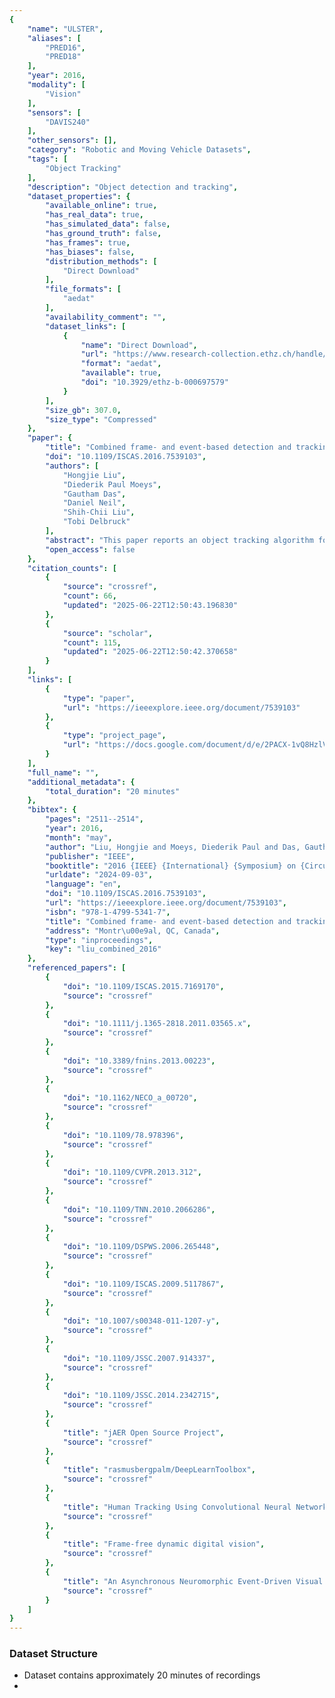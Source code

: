 ```yaml
---
{
    "name": "ULSTER",
    "aliases": [
        "PRED16",
        "PRED18"
    ],
    "year": 2016,
    "modality": [
        "Vision"
    ],
    "sensors": [
        "DAVIS240"
    ],
    "other_sensors": [],
    "category": "Robotic and Moving Vehicle Datasets",
    "tags": [
        "Object Tracking"
    ],
    "description": "Object detection and tracking",
    "dataset_properties": {
        "available_online": true,
        "has_real_data": true,
        "has_simulated_data": false,
        "has_ground_truth": false,
        "has_frames": true,
        "has_biases": false,
        "distribution_methods": [
            "Direct Download"
        ],
        "file_formats": [
            "aedat"
        ],
        "availability_comment": "",
        "dataset_links": [
            {
                "name": "Direct Download",
                "url": "https://www.research-collection.ethz.ch/handle/20.500.11850/697579",
                "format": "aedat",
                "available": true,
                "doi": "10.3929/ethz-b-000697579"
            }
        ],
        "size_gb": 307.0,
        "size_type": "Compressed"
    },
    "paper": {
        "title": "Combined frame- and event-based detection and tracking",
        "doi": "10.1109/ISCAS.2016.7539103",
        "authors": [
            "Hongjie Liu",
            "Diederik Paul Moeys",
            "Gautham Das",
            "Daniel Neil",
            "Shih-Chii Liu",
            "Tobi Delbruck"
        ],
        "abstract": "This paper reports an object tracking algorithm for a moving platform using the dynamic and active-pixel vision sensor (DAVIS). It takes advantage of both the active pixel sensor (APS) frame and dynamic vision sensor (DVS) event outputs from the DAVIS. The tracking is performed in a three step-manner: regions of interest (ROIs) are generated by a cluster-based tracking using the DVS output, likely target locations are detected by using a convolutional neural network (CNN) on the APS output to classify the ROIs as foreground and background, and finally a particle filter infers the target location from the ROIs. Doing convolution only in the ROIs boosts the speed by a factor of 70 compared with full-frame convolutions for the 240\u00d7180 frame input from the DAVIS. The tracking accuracy on a predator and prey robot database reaches 90% with a cost of less than 20ms/frame in Matlab on a normal PC without using a GPU.",
        "open_access": false
    },
    "citation_counts": [
        {
            "source": "crossref",
            "count": 66,
            "updated": "2025-06-22T12:50:43.196830"
        },
        {
            "source": "scholar",
            "count": 115,
            "updated": "2025-06-22T12:50:42.370658"
        }
    ],
    "links": [
        {
            "type": "paper",
            "url": "https://ieeexplore.ieee.org/document/7539103"
        },
        {
            "type": "project_page",
            "url": "https://docs.google.com/document/d/e/2PACX-1vQ8HzlVv1ZzUEIfCUfUOUazXi__cacsCMU3LTqECrZk3-8nlyDCe2V29CHh20-cr42j8DrrMkFZGd14/pub"
        }
    ],
    "full_name": "",
    "additional_metadata": {
        "total_duration": "20 minutes"
    },
    "bibtex": {
        "pages": "2511--2514",
        "year": 2016,
        "month": "may",
        "author": "Liu, Hongjie and Moeys, Diederik Paul and Das, Gautham and Neil, Daniel and Liu, Shih-Chii and Delbruck, Tobi",
        "publisher": "IEEE",
        "booktitle": "2016 {IEEE} {International} {Symposium} on {Circuits} and {Systems} ({ISCAS})",
        "urldate": "2024-09-03",
        "language": "en",
        "doi": "10.1109/ISCAS.2016.7539103",
        "url": "https://ieeexplore.ieee.org/document/7539103",
        "isbn": "978-1-4799-5341-7",
        "title": "Combined frame- and event-based detection and tracking",
        "address": "Montr\u00e9al, QC, Canada",
        "type": "inproceedings",
        "key": "liu_combined_2016"
    },
    "referenced_papers": [
        {
            "doi": "10.1109/ISCAS.2015.7169170",
            "source": "crossref"
        },
        {
            "doi": "10.1111/j.1365-2818.2011.03565.x",
            "source": "crossref"
        },
        {
            "doi": "10.3389/fnins.2013.00223",
            "source": "crossref"
        },
        {
            "doi": "10.1162/NECO_a_00720",
            "source": "crossref"
        },
        {
            "doi": "10.1109/78.978396",
            "source": "crossref"
        },
        {
            "doi": "10.1109/CVPR.2013.312",
            "source": "crossref"
        },
        {
            "doi": "10.1109/TNN.2010.2066286",
            "source": "crossref"
        },
        {
            "doi": "10.1109/DSPWS.2006.265448",
            "source": "crossref"
        },
        {
            "doi": "10.1109/ISCAS.2009.5117867",
            "source": "crossref"
        },
        {
            "doi": "10.1007/s00348-011-1207-y",
            "source": "crossref"
        },
        {
            "doi": "10.1109/JSSC.2007.914337",
            "source": "crossref"
        },
        {
            "doi": "10.1109/JSSC.2014.2342715",
            "source": "crossref"
        },
        {
            "title": "jAER Open Source Project",
            "source": "crossref"
        },
        {
            "title": "rasmusbergpalm/DeepLearnToolbox",
            "source": "crossref"
        },
        {
            "title": "Human Tracking Using Convolutional Neural Networks",
            "source": "crossref"
        },
        {
            "title": "Frame-free dynamic digital vision",
            "source": "crossref"
        },
        {
            "title": "An Asynchronous Neuromorphic Event-Driven Visual Part-Based Shape Tracking",
            "source": "crossref"
        }
    ]
}
---
```


### Dataset Structure

- Dataset contains approximately 20 minutes of recordings
-
